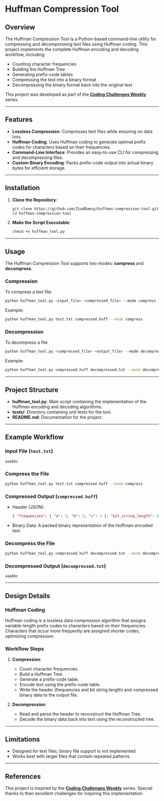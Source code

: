 # Huffman Compression Tool

## Overview

The Huffman Compression Tool is a Python-based command-line utility for compressing and decompressing text files using Huffman coding. This project implements the complete Huffman encoding and decoding workflow, including:

- Counting character frequencies
- Building the Huffman Tree
- Generating prefix-code tables
- Compressing the text into a binary format
- Decompressing the binary format back into the original text

This project was developed as part of the **[Coding Challenges Weekly](https://codingchallenges.fyi/challenges/challenge-huffman/)** series.

---

## Features

- **Lossless Compression**: Compresses text files while ensuring no data loss.
- **Huffman Coding**: Uses Huffman coding to generate optimal prefix codes for characters based on their frequencies.
- **Command-Line Interface**: Provides an easy-to-use CLI for compressing and decompressing files.
- **Custom Binary Encoding**: Packs prefix-code output into actual binary bytes for efficient storage.

---

## Installation

1. **Clone the Repository**:

   ```bash
   git clone https://github.com/ZiadRamzy/huffman-compression-tool.git
   cd huffman-compression-tool
   ```

2. **Make the Script Executable**:
   ```bash
   chmod +x huffman_tool.py
   ```

---

## Usage

The Huffman Compression Tool supports two modes: **compress** and **decompress**.

### Compression

To compress a text file:

```bash
python huffman_tool.py <input_file> <compressed_file> --mode compress
```

Example:

```bash
python huffman_tool.py test.txt compressed.huff --mode compress
```

### Decompression

To decompress a file:

```bash
python huffman_tool.py <compressed_file> <output_file> --mode decompress
```

Example:

```bash
python huffman_tool.py compressed.huff decompressed.txt --mode decompress
```

---

## Project Structure

- **huffman_tool.py**: Main script containing the implementation of the Huffman encoding and decoding algorithms.
- **tests/**: Directory containing unit tests for the tool.
- **README.md**: Documentation for the project.

---

## Example Workflow

### Input File (`test.txt`)

```
aaabbc
```

### Compress the File

```bash
python huffman_tool.py test.txt compressed.huff --mode compress
```

### Compressed Output (`compressed.huff`)

- Header (JSON):
  ```json
  { "frequencies": { "a": 3, "b": 2, "c": 1 }, "bit_string_length": 6 }
  ```
- Binary Data:
  A packed binary representation of the Huffman-encoded text.

### Decompress the File

```bash
python huffman_tool.py compressed.huff decompressed.txt --mode decompress
```

### Decompressed Output (`decompressed.txt`)

```
aaabbc
```

---

## Design Details

### Huffman Coding

Huffman coding is a lossless data compression algorithm that assigns variable-length prefix codes to characters based on their frequencies. Characters that occur more frequently are assigned shorter codes, optimizing compression.

### Workflow Steps

1. **Compression**:

   - Count character frequencies.
   - Build a Huffman Tree.
   - Generate a prefix-code table.
   - Encode text using the prefix-code table.
   - Write the header (frequencies and bit string length) and compressed binary data to the output file.

2. **Decompression**:
   - Read and parse the header to reconstruct the Huffman Tree.
   - Decode the binary data back into text using the reconstructed tree.

---

## Limitations

- Designed for text files; binary file support is not implemented.
- Works best with larger files that contain repeated patterns.

---

## References

This project is inspired by the **[Coding Challenges Weekly](https://codingchallenges.fyi/challenges/challenge-huffman/)** series. Special thanks to their excellent challenges for inspiring this implementation.
